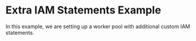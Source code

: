 # Extra IAM Statements Example

In this example, we are setting up a worker pool with additional custom IAM statements.
